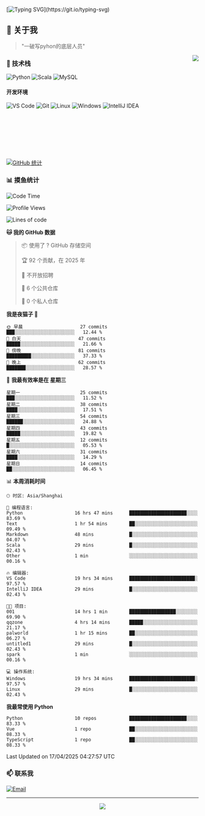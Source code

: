 [![Typing SVG](https://readme-typing-svg.herokuapp.com?font=Fira+Code&pause=1000&color=36BCF7&random=false&width=435&lines=print(%22Hello%2C+World!%22);%23+Welcome+to+my+code+space+%F0%9F%90%8D)](https://git.io/typing-svg)

## 🌟 关于我

> "一破写pyhon的底层人员"

<img align="right" src="https://github-readme-stats.vercel.app/api/top-langs/?username=huanxin996&theme=tokyonight" />

### 🎯 技术栈

![Python](https://img.shields.io/badge/Python-Expert-3776AB?style=for-the-badge&logo=python&logoColor=white)
![Scala](https://img.shields.io/badge/Scala-Expert-DC322F?style=for-the-badge&logo=scala&logoColor=white)
![MySQL](https://img.shields.io/badge/MySQL-Expert-4479A1?style=for-the-badge&logo=mysql&logoColor=white)

#### 开发环境

![VS Code](https://img.shields.io/badge/VS_Code-007ACC?style=for-the-badge&logo=visual-studio-code&logoColor=white)
![Git](https://img.shields.io/badge/Git-F05032?style=for-the-badge&logo=git&logoColor=white)
![Linux](https://img.shields.io/badge/Linux-FCC624?style=for-the-badge&logo=linux&logoColor=black)
![Windows](https://img.shields.io/badge/Windows_11-0078D4?style=for-the-badge&logo=windows11&logoColor=white)
![IntelliJ IDEA](https://img.shields.io/badge/IntelliJ_IDEA-000000?style=for-the-badge&logo=intellij-idea&logoColor=white)

<br/><br/><br/><br/><br/><br/>

  
[![GitHub 统计](https://github-readme-stats.vercel.app/api?username=huanxin996&show_icons=true&theme=tokyonight)](https://github.com/huanxin996)

### 📊 摸鱼统计

<!--START_SECTION:waka-->
![Code Time](http://img.shields.io/badge/Code%20Time-70%20hrs%2039%20mins-blue)

![Profile Views](http://img.shields.io/badge/%E4%B8%AA%E4%BA%BA%E8%B5%84%E6%96%99%E8%A7%82%E7%9C%8B%E6%AC%A1%E6%95%B0-2-blue)

![Lines of code](https://img.shields.io/badge/%E4%BB%8E%E3%80%8CHello%20World%E3%80%8D%E8%B5%B7%E6%88%91%E5%B7%B2%E7%BB%8F%E5%86%99%E4%BA%86-1.2%20million%20%E8%A1%8C%E4%BB%A3%E7%A0%81-blue)

**🐱 我的 GitHub 数据** 

> 📦  使用了 ? GitHub 存储空间 
 > 
> 🏆 92 个贡献，在 2025 年
 > 
> 🚫 不开放招聘
 > 
> 📜 6 个公共仓库 
 > 
> 🔑 0 个私人仓库 
 > 
**我是夜猫子 🦉** 

```text
🌞 早晨                     27 commits          ███░░░░░░░░░░░░░░░░░░░░░░   12.44 % 
🌆 白天                     47 commits          █████░░░░░░░░░░░░░░░░░░░░   21.66 % 
🌃 傍晚                     81 commits          █████████░░░░░░░░░░░░░░░░   37.33 % 
🌙 晚上                     62 commits          ███████░░░░░░░░░░░░░░░░░░   28.57 % 
```
📅 **我最有效率是在 星期三** 

```text
星期一                      25 commits          ███░░░░░░░░░░░░░░░░░░░░░░   11.52 % 
星期二                      38 commits          ████░░░░░░░░░░░░░░░░░░░░░   17.51 % 
星期三                      54 commits          ██████░░░░░░░░░░░░░░░░░░░   24.88 % 
星期四                      43 commits          █████░░░░░░░░░░░░░░░░░░░░   19.82 % 
星期五                      12 commits          █░░░░░░░░░░░░░░░░░░░░░░░░   05.53 % 
星期六                      31 commits          ████░░░░░░░░░░░░░░░░░░░░░   14.29 % 
星期日                      14 commits          ██░░░░░░░░░░░░░░░░░░░░░░░   06.45 % 
```


📊 **本周消耗时间** 

```text
🕑︎ 时区: Asia/Shanghai

💬 编程语言: 
Python                   16 hrs 47 mins      █████████████████████░░░░   83.69 % 
Text                     1 hr 54 mins        ██░░░░░░░░░░░░░░░░░░░░░░░   09.49 % 
Markdown                 48 mins             █░░░░░░░░░░░░░░░░░░░░░░░░   04.07 % 
Scala                    29 mins             █░░░░░░░░░░░░░░░░░░░░░░░░   02.43 % 
Other                    1 min               ░░░░░░░░░░░░░░░░░░░░░░░░░   00.16 % 

🔥 编辑器: 
VS Code                  19 hrs 34 mins      ████████████████████████░   97.57 % 
IntelliJ IDEA            29 mins             █░░░░░░░░░░░░░░░░░░░░░░░░   02.43 % 

🐱‍💻 项目: 
001                      14 hrs 1 min        █████████████████░░░░░░░░   69.90 % 
qqzone                   4 hrs 14 mins       █████░░░░░░░░░░░░░░░░░░░░   21.17 % 
palworld                 1 hr 15 mins        ██░░░░░░░░░░░░░░░░░░░░░░░   06.27 % 
untitled1                29 mins             █░░░░░░░░░░░░░░░░░░░░░░░░   02.43 % 
spark                    1 min               ░░░░░░░░░░░░░░░░░░░░░░░░░   00.16 % 

💻 操作系统: 
Windows                  19 hrs 34 mins      ████████████████████████░   97.57 % 
Linux                    29 mins             █░░░░░░░░░░░░░░░░░░░░░░░░   02.43 % 
```

**我最常使用 Python** 

```text
Python                   10 repos            █████████████████████░░░░   83.33 % 
Vue                      1 repo              ██░░░░░░░░░░░░░░░░░░░░░░░   08.33 % 
TypeScript               1 repo              ██░░░░░░░░░░░░░░░░░░░░░░░   08.33 % 
```




 Last Updated on 17/04/2025 04:27:57 UTC
<!--END_SECTION:waka-->

### 📫 联系我

[![Email](https://img.shields.io/badge/Email-D14836?style=for-the-badge&logo=gmail&logoColor=white)](mailto:mc.xiaolang@Foxmail.com)

---

<p align="center">
  <img src="https://profile-counter.glitch.me/huanxin996/count.svg" />
</p>